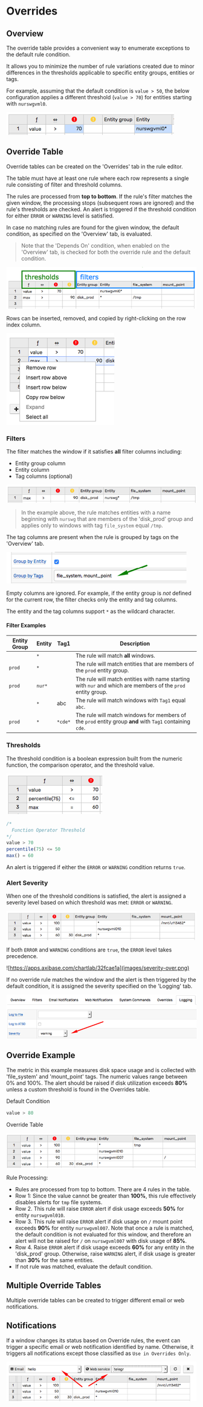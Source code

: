 # Overrides

## Overview

The override table provides a convenient way to enumerate exceptions to the default rule condition.

It allows you to minimize the number of rule variations created due to minor differences in the thresholds applicable to specific entity groups, entities or tags.

For example, assuming that the default condition is `value > 50`, the below configuration applies a different threshold (`value > 70`) for entities starting with `nurswgvml0`.

![](images/rule-row.png)

## Override Table

Override tables can be created on the 'Overrides' tab in the rule editor.

The table must have at least one rule where each row represents a single rule consisting of filter and threshold columns.

The rules are processed from **top to bottom**. If the rule's filter matches the given window, the processing stops (subsequent rows are ignored) and the rule's thresholds are checked. An alert is triggered if the threshold condition for either `ERROR` or `WARNING` level is satisfied.

In case no matching rules are found for the given window, the default condition, as specified on the 'Overview' tab, is evaluated.

> Note that the 'Depends On' condition, when enabled on the 'Overview' tab, is checked for both the override rule and the default condition.

![](images/override-columns.png)

Rows can be inserted, removed, and copied by right-clicking on the row index column.

![](images/override-row-control.png)

### Filters

The filter matches the window if it satisfies **all** filter columns including:

- Entity group column
- Entity column
- Tag columns (optional)

![](images/override-rule-filter.png)

> In the example above, the rule matches entities with a name beginning with `nurswg` that are members of the 'disk_prod' group and applies only to windows with  tag `file_system` equal `/tmp`.

The tag columns are present when the rule is grouped by tags on the 'Overview' tab.

![](images/override-tag-columns-group.png)

Empty columns are ignored. For example, if the entity group is _not_ defined for the current row, the filter checks only the entity and tag columns.

The entity and the tag columns support `*` as the wildcard character.

#### Filter Examples

| Entity Group | Entity | Tag1 | Description |
|---|---|---|---|
| | `*` | | The rule will match **all** windows.|
| `prod` | `*` | | The rule will match entities that are members of the `prod` entity group.|
| `prod` | `nur*`| | The rule will match entities with name starting with `nur` and which are members of the `prod` entity group.|
|  | `*` | abc | The rule will match windows with `Tag1` equal `abc`.|
| `prod` | `*` | `*cde*` | The rule will match windows for members of the `prod` entity group **and** with `Tag1` containing `cde`.|

### Thresholds

The threshold condition is a boolean expression built from the numeric function, the comparison operator, and the threshold value.

![](images/override-operators.png)

```javascript
/*
  Function Operator Threshold
*/
value > 70
percentile(75) <= 50
max() = 60
```

An alert is triggered if either the `ERROR` or `WARNING` condition returns `true`.

### Alert Severity

When one of the threshold conditions is satisfied, the alert is assigned a severity level based on which threshold was met: `ERROR` or `WARNING`.

![](images/severity-rule.png)

If both `ERROR` and `WARNING` conditions are `true`, the `ERROR` level takes precedence.

![https://apps.axibase.com/chartlab/32fcae1a](images/severity-over.png)

If no override rule matches the window and the alert is then triggered by the default condition, it is assigned the severity specified on the 'Logging' tab.

![](images/logging-severity.png)

## Override Example

The metric in this example measures disk space usage and is collected with 'file_system' and 'mount_point' tags. The numeric values range between 0% and 100%. The alert should be raised if disk utilization exceeds **80%** unless a custom threshold is found in the Overrides table.

Default Condition

```java
value > 80
```

Override Table

![](images/override-example.png)

Rule Processing:

- Rules are processed from top to bottom. There are 4 rules in the table.
- Row 1: Since the value cannot be greater than **100%**, this rule effectively disables alerts for `tmp` file systems.
- Row 2. This rule will raise `ERROR` alert if disk usage exceeds **50%** for entity `nurswgvml010`.
- Row 3. This rule will raise `ERROR` alert if disk usage on `/` mount point exceeds **90%** for entity `nurswgvml007`. Note that once a rule is matched, the default condition is not evaluated for this window, and therefore an alert will not be raised for `/` on `nurswgvml007` with disk usage of **85%**.
- Row 4. Raise `ERROR` alert if disk usage exceeds **60%** for any entity in the 'disk_prod' group. Otherwise, raise `WARNING` alert, if disk usage is greater than **30%** for the same entities.
- If not rule was matched, evaluate the default condition.

## Multiple Override Tables

Multiple override tables can be created to trigger different email or web notifications.

## Notifications

If a window changes its status based on Override rules, the event can trigger a specific email or web notification identified by name. Otherwise, it triggers all notifications except those classified as `Use in Overrides Only`.

![](images/override-notification.png)
